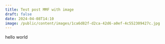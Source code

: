 ```yaml
---
title: Test post MMF with image
draft: false
date: 2024-04-08T14:10
image: /public/content/images/1ca6d82f-d2ca-42d6-a0ef-4c552309427c.jpg
---
```

hello world
